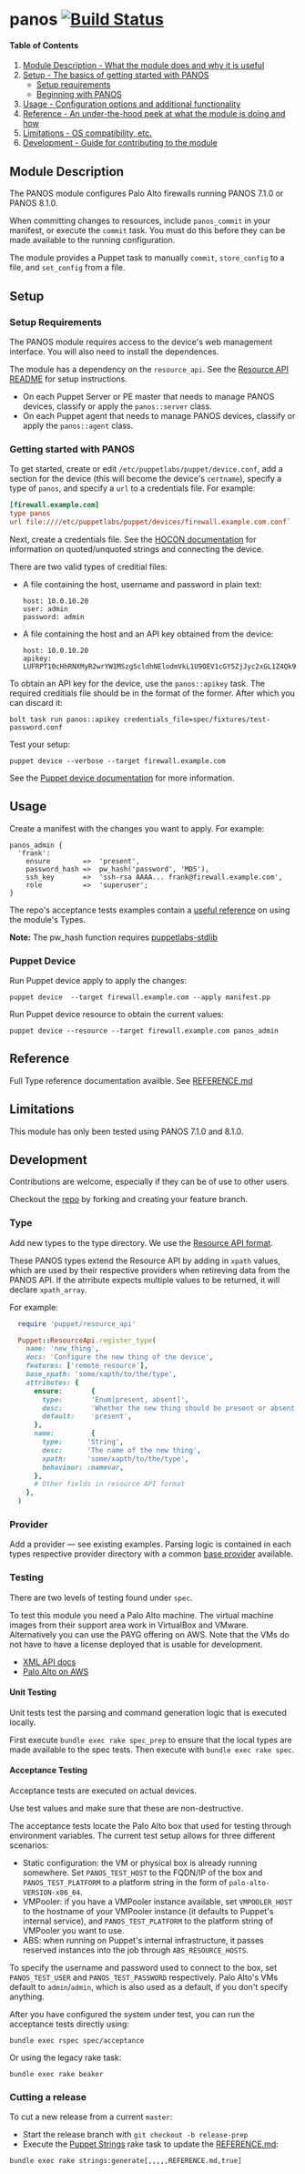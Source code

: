 

# panos [![Build Status](https://travis-ci.com/puppetlabs/puppetlabs-panos.svg?token=EgyaCjCqJtXUWAZqypZQ&branch=master)](https://travis-ci.com/puppetlabs/puppetlabs-panos)


#### Table of Contents

1. [Module Description - What the module does and why it is useful](#module-description)
2. [Setup - The basics of getting started with PANOS](#setup)
    * [Setup requirements](#setup-requirements)
    * [Beginning with PANOS](#beginning-with-panos)
3. [Usage - Configuration options and additional functionality](#usage)
4. [Reference - An under-the-hood peek at what the module is doing and how](#reference)
5. [Limitations - OS compatibility, etc.](#limitations)
6. [Development - Guide for contributing to the module](#development)


## Module Description

The PANOS module configures Palo Alto firewalls running PANOS 7.1.0 or PANOS 8.1.0.

When committing changes to resources, include `panos_commit` in your manifest, or execute the `commit` task. You must do this before they can be made available to the running configuration. 

The module provides a Puppet task to manually `commit`, `store_config` to a file, and `set_config` from a file.

## Setup

### Setup Requirements

The PANOS module requires access to the device's web management interface. You will also need to install the dependences.

The module has a dependency on the `resource_api`. See the [Resource API README](https://github.com/puppetlabs/puppetlabs-resource_api#resource_api) for setup instructions.

* On each Puppet Server or PE master that needs to manage PANOS devices, classify or apply the `panos::server` class.
* On each Puppet agent that needs to manage PANOS devices, classify or apply the `panos::agent` class.

### Getting started with PANOS

To get started, create or edit `/etc/puppetlabs/puppet/device.conf`, add a section for the device (this will become the device's `certname`), specify a type of `panos`, and specify a `url` to a credentials file. For example:

```INI
[firewall.example.com]
type panos
url file:////etc/puppetlabs/puppet/devices/firewall.example.com.conf`
```

Next, create a credentials file. See the [HOCON documentation](https://github.com/lightbend/config/blob/master/HOCON.md) for information on quoted/unquoted strings and connecting the device.

There are two valid types of creditial files:

* A file containing the host, username and password in plain text:
  ```
  host: 10.0.10.20
  user: admin
  password: admin
  ```
* A file containing the host and an API key obtained from the device:
  ```
  host: 10.0.10.20
  apikey: LUFRPT10cHhRNXMyR2wrYW1MSzg5cldhNElodmVkL1U9OEV1cGY5ZjJyc2xGL1Z4Qk9TNFM2dz09
  ```

To obtain an API key for the device, use the `panos::apikey` task. The required creditials file should be in the format of the former. After which you can discard it:

```
bolt task run panos::apikey credentials_file=spec/fixtures/test-password.conf
```


Test your setup:

`puppet device --verbose --target firewall.example.com`

See the [Puppet device documentation](https://puppet.com/docs/puppet/5.5/puppet_device.html) for more information.

## Usage

Create a manifest with the changes you want to apply. For example:

```Puppet
panos_admin {
  'frank':
    ensure        =>  'present',
    password_hash =>  pw_hash('password', 'MD5'),
    ssh_key       =>  'ssh-rsa AAAA... frank@firewall.example.com',
    role          =>  'superuser';
}
```

The repo's acceptance tests examples contain a [useful reference](https://github.com/puppetlabs/puppetlabs-panos/blob/master/spec/fixtures/create.pp) on using the module's Types.

__Note:__ The pw_hash function requires [puppetlabs-stdlib](https://forge.puppet.com/puppetlabs/stdlib)


### Puppet Device

Run Puppet device apply to apply the changes:

`puppet device  --target firewall.example.com --apply manifest.pp `

Run Puppet device resource to obtain the current values:

`puppet device --resource --target firewall.example.com panos_admin`

## Reference

Full Type reference documentation availble. See [REFERENCE.md](https://github.com/puppetlabs/puppetlabs-panos/blob/master/REFERENCE.md)

## Limitations

This module has only been tested using PANOS 7.1.0 and 8.1.0.

## Development

Contributions are welcome, especially if they can be of use to other users.

Checkout the [repo](https://github.com/puppetlabs/puppetlabs-panos) by forking and creating your feature branch.

### Type

Add new types to the type directory. We use the [Resource API format](https://github.com/puppetlabs/puppet-resource_api/blob/master/README.md).

These PANOS types extend the Resource API by adding in `xpath` values, which are used by their respective providers when retireving data from the PANOS API. If the atrribute expects multiple values to be returned, it will declare `xpath_array`.


For example:

```Ruby
  require 'puppet/resource_api'

  Puppet::ResourceApi.register_type(
    name: 'new_thing',
    docs: 'Configure the new thing of the device',
    features: ['remote_resource'],
    base_xpath: 'some/xapth/to/the/type',
    attributes: {
      ensure:       {
        type:       'Enum[present, absent]',
        desc:       'Whether the new thing should be present or absent on the target system.',
        default:    'present',
      },
      name:         {
        type:      'String',
        desc:      'The name of the new thing',
        xpath:     'some/xapth/to/the/type',
        behaviour: :namevar,
      },
      # Other fields in resource API format
    },
  )

```

### Provider

Add a provider — see existing examples. Parsing logic is contained in each types respective provider directory with a common [base provider](https://github.com/puppetlabs/puppetlabs-panos/blob/master/lib/puppet/provider/panos_provider.rb) available.

### Testing

There are two levels of testing found under `spec`.

To test this module you need a Palo Alto machine. The virtual machine images from their support area work in VirtualBox and VMware. Alternatively you can use the PAYG offering on AWS. Note that the VMs do not have to have a license deployed that is usable for development.

* [XML API docs](https://www.paloaltonetworks.com/documentation/81/pan-os/xml-api)
* [Palo Alto on AWS](https://aws.amazon.com/marketplace/search/results?x=0&y=0&searchTerms=palo+alto&page=1&ref_=nav_search_box)


#### Unit Testing

Unit tests test the parsing and command generation logic that is executed locally.

First execute `bundle exec rake spec_prep` to ensure that the local types are made available to the spec tests. Then execute with `bundle exec rake spec`.

#### Acceptance Testing

Acceptance tests are executed on actual devices.

Use test values and make sure that these are non-destructive.

The acceptance tests locate the Palo Alto box that used for testing through environment variables. The current test setup allows for three different scenarios:

* Static configuration: the VM or physical box is already running somewhere.
  Set `PANOS_TEST_HOST` to the FQDN/IP of the box and `PANOS_TEST_PLATFORM` to a platform string in the form of `palo-alto-VERSION-x86_64`.
* VMPooler: if you have a VMPooler instance available, set `VMPOOLER_HOST` to the hostname of your VMPooler instance (it defaults to Puppet's internal service), and `PANOS_TEST_PLATFORM` to the platform string of VMPooler you want to use.
* ABS: when running on Puppet's internal infrastructure, it passes reserved instances into the job through `ABS_RESOURCE_HOSTS`.

To specify the username and password used to connect to the box, set `PANOS_TEST_USER` and `PANOS_TEST_PASSWORD` respectively. Palo Alto's VMs default to `admin`/`admin`, which is also used as a default, if you don't specify anything.

After you have configured the system under test, you can run the acceptance tests directly using:

```
bundle exec rspec spec/acceptance
```

Or using the legacy rake task:

```
bundle exec rake beaker
```

### Cutting a release

To cut a new release from a current `master`:

* Start the release branch with `git checkout -b release-prep`
* Execute the [Puppet Strings](https://puppet.com/docs/puppet/5.5/puppet_strings.html) rake task to update the [REFERENCE.md](https://github.com/puppetlabs/puppetlabs-panos/blob/master/REFERENCE.md):

```
bundle exec rake strings:generate[,,,,,REFERENCE.md,true]
```